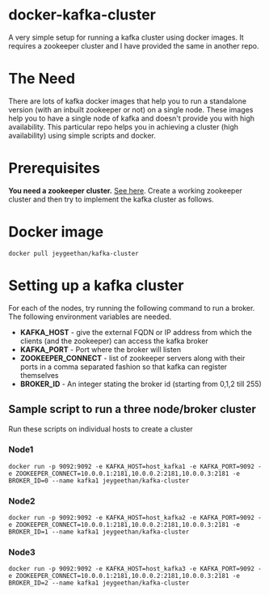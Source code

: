 # docker-kafka-cluster
A very simple setup for running a kafka cluster using docker images. It requires a zookeeper cluster and I have provided the same in another repo.

# The Need
There are lots of kafka docker images that help you to run a standalone version (with an inbuilt zookeeper or not) on a single node. These images help you to have a single node of kafka and doesn't provide you with high availability. This particular repo helps you in achieving a cluster (high availability) using simple scripts and docker.

# Prerequisites
**You need a zookeeper cluster.** [See here](https://github.com/gten/docker-zookeeper-cluster). Create a working zookeeper cluster and then try to implement the kafka cluster as follows.

# Docker image
```
docker pull jeygeethan/kafka-cluster
```

# Setting up a kafka cluster
For each of the nodes, try running the following command to run a broker. The following environment variables are needed.
* **KAFKA_HOST** - give the external FQDN or IP address from which the clients (and the zookeeper) can access the kafka broker
* **KAFKA_PORT** - Port where the broker will listen
* **ZOOKEEPER_CONNECT** - list of zookeeper servers along with their ports in a comma separated fashion so that kafka can register themselves
* **BROKER_ID** - An integer stating the broker id (starting from 0,1,2 till 255)

## Sample script to run a three node/broker cluster
Run these scripts on individual hosts to create a cluster
### Node1
```
docker run -p 9092:9092 -e KAFKA_HOST=host_kafka1 -e KAFKA_PORT=9092 -e ZOOKEEPER_CONNECT=10.0.0.1:2181,10.0.0.2:2181,10.0.0.3:2181 -e BROKER_ID=0 --name kafka1 jeygeethan/kafka-cluster
```
### Node2
```
docker run -p 9092:9092 -e KAFKA_HOST=host_kafka2 -e KAFKA_PORT=9092 -e ZOOKEEPER_CONNECT=10.0.0.1:2181,10.0.0.2:2181,10.0.0.3:2181 -e BROKER_ID=1 --name kafka1 jeygeethan/kafka-cluster
```

### Node3
```
docker run -p 9092:9092 -e KAFKA_HOST=host_kafka3 -e KAFKA_PORT=9092 -e ZOOKEEPER_CONNECT=10.0.0.1:2181,10.0.0.2:2181,10.0.0.3:2181 -e BROKER_ID=2 --name kafka1 jeygeethan/kafka-cluster
```
